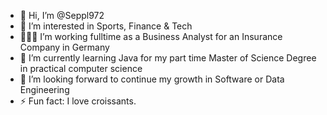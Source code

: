 - 👋 Hi, I’m @Seppl972
- 👀 I’m interested in Sports, Finance & Tech
- 👨🏻‍💻 I’m working fulltime as a Business Analyst for an Insurance Company in Germany
- 🌱 I’m currently learning Java for my part time Master of Science Degree in practical computer science
- 💞️ I’m looking forward to continue my growth in Software or Data Engineering 
- ⚡ Fun fact: I love croissants.

<!---
Seppl972/Seppl972 is a ✨ special ✨ repository because its `README.md` (this file) appears on your GitHub profile.
You can click the Preview link to take a look at your changes.
--->
